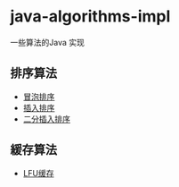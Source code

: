 # java-algorithms-impl

一些算法的Java 实现

## 排序算法

* [冒泡排序](src/main/java/info/victorchu/algorithms/sort/bubblesort/BubbleSort.java)
* [插入排序](src/main/java/info/victorchu/algorithms/sort/insertionsort/InsertionSort.java)
* [二分插入排序](src/main/java/info/victorchu/algorithms/sort/insertionsort/BinaryInsertSort.java)

## 緩存算法

* [LFU缓存](src/main/java/info/victorchu/algorithms/cache/LFUCache.java)
